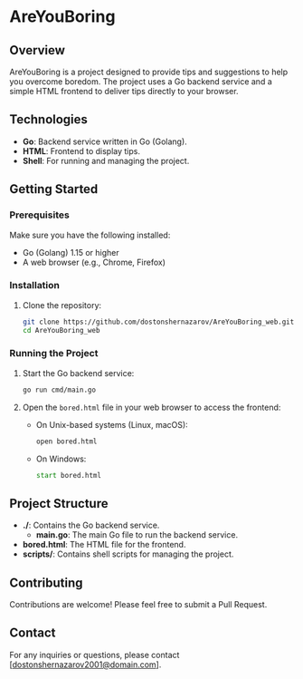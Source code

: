 # AreYouBoring

## Overview
AreYouBoring is a project designed to provide tips and suggestions to help you overcome boredom. The project uses a Go backend service and a simple HTML frontend to deliver tips directly to your browser.

## Technologies
- **Go**: Backend service written in Go (Golang).
- **HTML**: Frontend to display tips.
- **Shell**: For running and managing the project.

## Getting Started

### Prerequisites
Make sure you have the following installed:
- Go (Golang) 1.15 or higher
- A web browser (e.g., Chrome, Firefox)

### Installation
1. Clone the repository:
    ```bash
    git clone https://github.com/dostonshernazarov/AreYouBoring_web.git
    cd AreYouBoring_web
    ```

### Running the Project
1. Start the Go backend service:
    ```bash
    go run cmd/main.go
    ```

2. Open the `bored.html` file in your web browser to access the frontend:
    - On Unix-based systems (Linux, macOS):
      ```bash
      open bored.html
      ```
    - On Windows:
      ```cmd
      start bored.html
      ```

## Project Structure
- **./**: Contains the Go backend service.
  - **main.go**: The main Go file to run the backend service.
- **bored.html**: The HTML file for the frontend.
- **scripts/**: Contains shell scripts for managing the project.

## Contributing
Contributions are welcome! Please feel free to submit a Pull Request.

## Contact
For any inquiries or questions, please contact [dostonshernazarov2001@domain.com].
